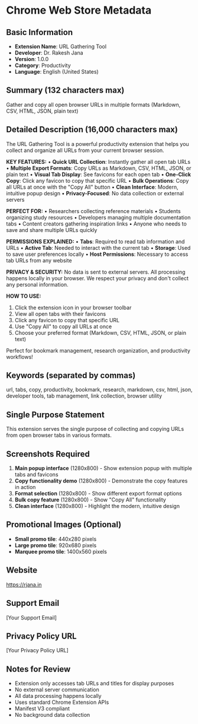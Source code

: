 # Chrome Web Store Metadata

## Basic Information
- **Extension Name**: URL Gathering Tool
- **Developer**: Dr. Rakesh Jana
- **Version**: 1.0.0
- **Category**: Productivity
- **Language**: English (United States)

## Summary (132 characters max)
Gather and copy all open browser URLs in multiple formats (Markdown, CSV, HTML, JSON, plain text)

## Detailed Description (16,000 characters max)

The URL Gathering Tool is a powerful productivity extension that helps you collect and organize all URLs from your current browser session.

**KEY FEATURES:**
• **Quick URL Collection**: Instantly gather all open tab URLs
• **Multiple Export Formats**: Copy URLs as Markdown, CSV, HTML, JSON, or plain text
• **Visual Tab Display**: See favicons for each open tab
• **One-Click Copy**: Click any favicon to copy that specific URL
• **Bulk Operations**: Copy all URLs at once with the "Copy All" button
• **Clean Interface**: Modern, intuitive popup design
• **Privacy-Focused**: No data collection or external servers

**PERFECT FOR:**
• Researchers collecting reference materials
• Students organizing study resources
• Developers managing multiple documentation tabs
• Content creators gathering inspiration links
• Anyone who needs to save and share multiple URLs quickly

**PERMISSIONS EXPLAINED:**
• **Tabs**: Required to read tab information and URLs
• **Active Tab**: Needed to interact with the current tab
• **Storage**: Used to save user preferences locally
• **Host Permissions**: Necessary to access tab URLs from any website

**PRIVACY & SECURITY:**
No data is sent to external servers. All processing happens locally in your browser. We respect your privacy and don't collect any personal information.

**HOW TO USE:**
1. Click the extension icon in your browser toolbar
2. View all open tabs with their favicons
3. Click any favicon to copy that specific URL
4. Use "Copy All" to copy all URLs at once
5. Choose your preferred format (Markdown, CSV, HTML, JSON, or plain text)

Perfect for bookmark management, research organization, and productivity workflows!

## Keywords (separated by commas)
url, tabs, copy, productivity, bookmark, research, markdown, csv, html, json, developer tools, tab management, link collection, browser utility

## Single Purpose Statement
This extension serves the single purpose of collecting and copying URLs from open browser tabs in various formats.

## Screenshots Required
1. **Main popup interface** (1280x800) - Show extension popup with multiple tabs and favicons
2. **Copy functionality demo** (1280x800) - Demonstrate the copy features in action
3. **Format selection** (1280x800) - Show different export format options
4. **Bulk copy feature** (1280x800) - Show "Copy All" functionality
5. **Clean interface** (1280x800) - Highlight the modern, intuitive design

## Promotional Images (Optional)
- **Small promo tile**: 440x280 pixels
- **Large promo tile**: 920x680 pixels
- **Marquee promo tile**: 1400x560 pixels

## Website
https://rjana.in

## Support Email
[Your Support Email]

## Privacy Policy URL
[Your Privacy Policy URL]

## Notes for Review
- Extension only accesses tab URLs and titles for display purposes
- No external server communication
- All data processing happens locally
- Uses standard Chrome Extension APIs
- Manifest V3 compliant
- No background data collection
